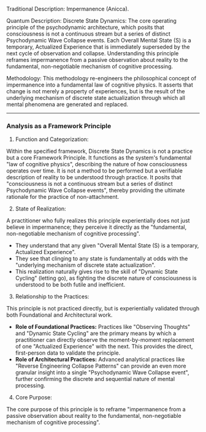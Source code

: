   

Traditional Description: Impermanence (Anicca).

Quantum Description: Discrete State Dynamics: The core operating principle of the psychodynamic architecture, which posits that consciousness is not a continuous stream but a series of distinct Psychodynamic Wave Collapse events. Each Overall Mental State (S) is a temporary, Actualized Experience that is immediately superseded by the next cycle of observation and collapse. Understanding this principle reframes impermanence from a passive observation about reality to the fundamental, non-negotiable mechanism of cognitive processing.

Methodology: This methodology re-engineers the philosophical concept of impermanence into a fundamental law of cognitive physics. It asserts that change is not merely a property of experiences, but is the result of the underlying mechanism of discrete state actualization through which all mental phenomena are generated and replaced.

---

### Analysis as a Framework Principle

1. Function and Categorization:

Within the specified framework, Discrete State Dynamics is not a practice but a core Framework Principle. It functions as the system's fundamental "law of cognitive physics", describing the nature of how consciousness operates over time. It is not a method to be performed but a verifiable description of reality to be understood through practice. It posits that "consciousness is not a continuous stream but a series of distinct Psychodynamic Wave Collapse events", thereby providing the ultimate rationale for the practice of non-attachment.

2. State of Realization:

A practitioner who fully realizes this principle experientially does not just believe in impermanence; they perceive it directly as the "fundamental, non-negotiable mechanism of cognitive processing".

- They understand that any given "Overall Mental State (S) is a temporary, Actualized Experience".
- They see that clinging to any state is fundamentally at odds with the "underlying mechanism of discrete state actualization".
- This realization naturally gives rise to the skill of "Dynamic State Cycling" (letting go), as fighting the discrete nature of consciousness is understood to be both futile and inefficient.

3. Relationship to the Practices:

This principle is not practiced directly, but is experientially validated through both Foundational and Architectural work.

- **Role of Foundational Practices:** Practices like "Observing Thoughts" and "Dynamic State Cycling" are the primary means by which a practitioner can directly observe the moment-by-moment replacement of one "Actualized Experience" with the next. This provides the direct, first-person data to validate the principle.
- **Role of Architectural Practices:** Advanced analytical practices like "Reverse Engineering Collapse Patterns" can provide an even more granular insight into a single "Psychodynamic Wave Collapse event", further confirming the discrete and sequential nature of mental processing.

4. Core Purpose:

The core purpose of this principle is to reframe "impermanence from a passive observation about reality to the fundamental, non-negotiable mechanism of cognitive processing".